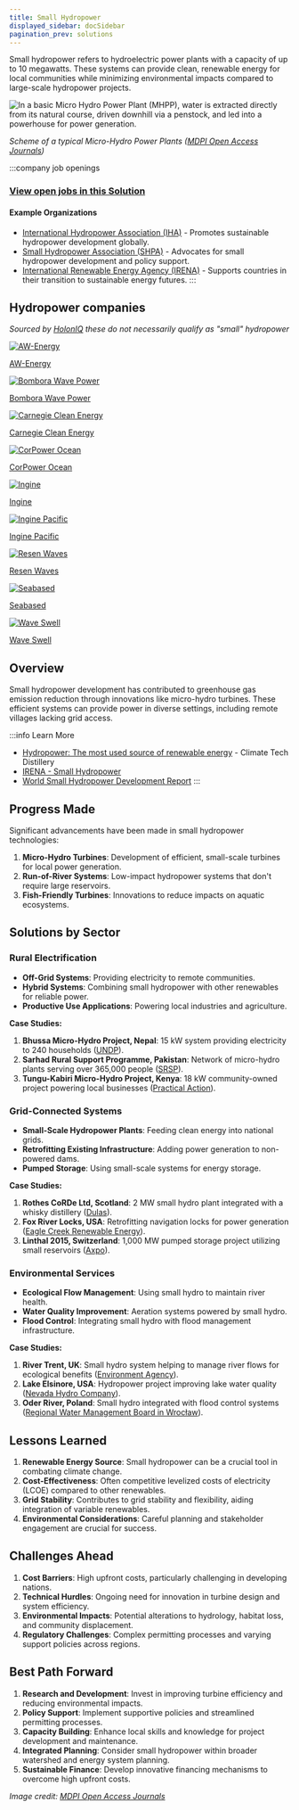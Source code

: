 ```yaml
---
title: Small Hydropower
displayed_sidebar: docSidebar
pagination_prev: solutions
---
```


Small hydropower refers to hydroelectric power plants with a capacity of up to 10 megawatts. These systems can provide clean, renewable energy for local communities while minimizing environmental impacts compared to large-scale hydropower projects.

![In a basic Micro Hydro Power Plant (MHPP), water is extracted directly from its natural course, driven downhill via a penstock, and led into a powerhouse for power generation.](/../static/img/small-hydropower.png)

*Scheme of a typical Micro-Hydro Power Plants ([MDPI Open Access Journals](https://www.mdpi.com/1996-1073/12/5/878))*

:::company job openings
### [View open jobs in this Solution](https://climatebase.org/jobs?l=&q=&drawdown_solutions=Small+Hydropower)
#### Example Organizations
- [International Hydropower Association (IHA)](https://www.hydropower.org/) - Promotes sustainable hydropower development globally.
- [Small Hydropower Association (SHPA)](https://www.small-hydro.com/) - Advocates for small hydropower development and policy support.
- [International Renewable Energy Agency (IRENA)](https://www.irena.org/) - Supports countries in their transition to sustainable energy futures.
:::

## Hydropower companies
_Sourced by [HolonIQ](https://globalclimatelandscape.org) these do not necessarily qualify as "small" hydropower_
<div style={{ display: 'flex', flexWrap: 'wrap', justifyContent: 'left' }}>
  <a href="https://aw-energy.com/" style={{ margin: '10px', textAlign: 'center' }}>
    <img src="https://www.globalclimatelandscape.org/icons/Wave-NB-.aw-energy.com.jpeg" alt="AW-Energy" style={{ width: '100px' }} />
    <p>AW-Energy</p>
  </a>
  <a href="https://www.bomborawave.com" style={{ margin: '10px', textAlign: 'center' }}>
    <img src="https://www.globalclimatelandscape.org/icons/Wave-ANZ-.bomborawave.com.jpeg" alt="Bombora Wave Power" style={{ width: '100px' }} />
    <p>Bombora Wave Power</p>
  </a>
  <a href="https://www.carnegiece.com/" style={{ margin: '10px', textAlign: 'center' }}>
    <img src="https://www.globalclimatelandscape.org/icons/Wave-ANZ-.carnegiece.com.jpeg" alt="Carnegie Clean Energy" style={{ width: '100px' }} />
    <p>Carnegie Clean Energy</p>
  </a>
  <a href="http://corpowerocean.com" style={{ margin: '10px', textAlign: 'center' }}>
    <img src="https://www.globalclimatelandscape.org/icons/Wave-NB-.corpowerocean.com.jpeg" alt="CorPower Ocean" style={{ width: '100px' }} />
    <p>CorPower Ocean</p>
  </a>
  <a href="https://www.ingine.co.kr" style={{ margin: '10px', textAlign: 'center' }}>
    <img src="https://www.globalclimatelandscape.org/icons/Wave-EA-.ingine.co.kr.jpeg" alt="Ingine" style={{ width: '100px' }} />
    <p>Ingine</p>
  </a>
  <a href="https://ingine.co.kr/en/" style={{ margin: '10px', textAlign: 'center' }}>
    <img src="https://www.globalclimatelandscape.org/icons/Wave-EA-.ingine.co.kr.jpeg" alt="Ingine Pacific" style={{ width: '100px' }} />
    <p>Ingine Pacific</p>
  </a>
  <a href="http://www.resenwaves.com" style={{ margin: '10px', textAlign: 'center' }}>
    <img src="https://www.globalclimatelandscape.org/icons/Wave-NB-.resenwaves.com.jpeg" alt="Resen Waves" style={{ width: '100px' }} />
    <p>Resen Waves</p>
  </a>
  <a href="http://www.seabased.com" style={{ margin: '10px', textAlign: 'center' }}>
    <img src="https://www.globalclimatelandscape.org/icons/Wave-NB-.seabased.com.jpeg" alt="Seabased" style={{ width: '100px' }} />
    <p>Seabased</p>
  </a>
  <a href="https://www.waveswell.com" style={{ margin: '10px', textAlign: 'center' }}>
    <img src="https://www.globalclimatelandscape.org/icons/Wave-ANZ-.waveswell.com.jpeg" alt="Wave Swell" style={{ width: '100px' }} />
    <p>Wave Swell</p>
  </a>
</div>


## Overview

Small hydropower development has contributed to greenhouse gas emission reduction through innovations like micro-hydro turbines. These efficient systems can provide power in diverse settings, including remote villages lacking grid access.

:::info Learn More
- [Hydropower: The most used source of renewable energy](https://www.climatetechdistillery.com/p/16-hydropower) - Climate Tech Distillery
- [IRENA - Small Hydropower](https://www.irena.org/costs/Power-Generation-Costs/Hydropower)
- [World Small Hydropower Development Report](http://www.smallhydroworld.org/)
:::

## Progress Made

Significant advancements have been made in small hydropower technologies:

1. **Micro-Hydro Turbines**: Development of efficient, small-scale turbines for local power generation.
2. **Run-of-River Systems**: Low-impact hydropower systems that don't require large reservoirs.
3. **Fish-Friendly Turbines**: Innovations to reduce impacts on aquatic ecosystems.

## Solutions by Sector

### Rural Electrification
- **Off-Grid Systems**: Providing electricity to remote communities.
- **Hybrid Systems**: Combining small hydropower with other renewables for reliable power.
- **Productive Use Applications**: Powering local industries and agriculture.

**Case Studies:**
1. **Bhussa Micro-Hydro Project, Nepal**: 15 kW system providing electricity to 240 households ([UNDP](https://www.undp.org/nepal/projects/micro-hydro-project)).
2. **Sarhad Rural Support Programme, Pakistan**: Network of micro-hydro plants serving over 365,000 people ([SRSP](https://srsp.org.pk/srsp-hydel-program/)).
3. **Tungu-Kabiri Micro-Hydro Project, Kenya**: 18 kW community-owned project powering local businesses ([Practical Action](https://practicalaction.org/our-work/projects/micro-hydro-power-in-kenya/)).

### Grid-Connected Systems
- **Small-Scale Hydropower Plants**: Feeding clean energy into national grids.
- **Retrofitting Existing Infrastructure**: Adding power generation to non-powered dams.
- **Pumped Storage**: Using small-scale systems for energy storage.

**Case Studies:**
1. **Rothes CoRDe Ltd, Scotland**: 2 MW small hydro plant integrated with a whisky distillery ([Dulas](https://www.dulas.org.uk/case-studies/rothes-corde-small-hydro/)).
2. **Fox River Locks, USA**: Retrofitting navigation locks for power generation ([Eagle Creek Renewable Energy](https://www.eaglecreekre.com/facilities/operating-facilities/fox-river-locks)).
3. **Linthal 2015, Switzerland**: 1,000 MW pumped storage project utilizing small reservoirs ([Axpo](https://www.axpo.com/ch/en/about-us/projects/linthal-2015.html)).

### Environmental Services
- **Ecological Flow Management**: Using small hydro to maintain river health.
- **Water Quality Improvement**: Aeration systems powered by small hydro.
- **Flood Control**: Integrating small hydro with flood management infrastructure.

**Case Studies:**
1. **River Trent, UK**: Small hydro system helping to manage river flows for ecological benefits ([Environment Agency](https://www.gov.uk/government/organisations/environment-agency)).
2. **Lake Elsinore, USA**: Hydropower project improving lake water quality ([Nevada Hydro Company](https://www.nevadahydro.com/)).
3. **Oder River, Poland**: Small hydro integrated with flood control systems ([Regional Water Management Board in Wrocław](https://wroclaw.wody.gov.pl/)).

## Lessons Learned

1. **Renewable Energy Source**: Small hydropower can be a crucial tool in combating climate change.
2. **Cost-Effectiveness**: Often competitive levelized costs of electricity (LCOE) compared to other renewables.
3. **Grid Stability**: Contributes to grid stability and flexibility, aiding integration of variable renewables.
4. **Environmental Considerations**: Careful planning and stakeholder engagement are crucial for success.

## Challenges Ahead

1. **Cost Barriers**: High upfront costs, particularly challenging in developing nations.
2. **Technical Hurdles**: Ongoing need for innovation in turbine design and system efficiency.
3. **Environmental Impacts**: Potential alterations to hydrology, habitat loss, and community displacement.
4. **Regulatory Challenges**: Complex permitting processes and varying support policies across regions.

## Best Path Forward

1. **Research and Development**: Invest in improving turbine efficiency and reducing environmental impacts.
2. **Policy Support**: Implement supportive policies and streamlined permitting processes.
3. **Capacity Building**: Enhance local skills and knowledge for project development and maintenance.
4. **Integrated Planning**: Consider small hydropower within broader watershed and energy system planning.
5. **Sustainable Finance**: Develop innovative financing mechanisms to overcome high upfront costs.

*Image credit: [MDPI Open Access Journals](https://www.mdpi.com/1996-1073/12/5/878)*
